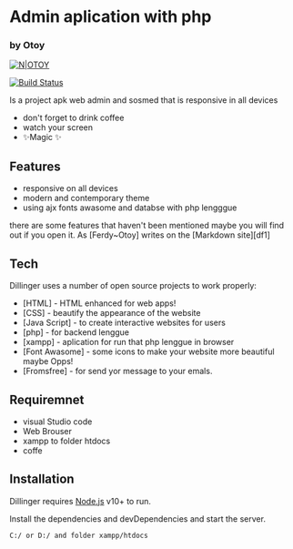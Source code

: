 # Admin aplication with php
### by Otoy

[![N|OTOY](https://cldup.com/dTxpPi9lDf.thumb.png)](https://nodesource.com/products/nsolid)

[![Build Status](https://travis-ci.org/joemccann/dillinger.svg?branch=master)](https://travis-ci.org/joemccann/dillinger)

Is a project apk web admin and sosmed that is responsive in all devices

- don't forget to drink coffee
- watch your screen
- ✨Magic ✨

## Features

- responsive on all devices
- modern and contemporary theme
- using ajx fonts awasome and databse with php lengggue

there are some features that haven't been mentioned maybe you will find out if you open it.
As [Ferdy~Otoy] writes on the [Markdown site][df1]
## Tech

Dillinger uses a number of open source projects to work properly:

- [HTML] - HTML enhanced for web apps!
- [CSS] - beautify the appearance of the website
- [Java Script] - to create interactive websites for users
- [php] - for backend lenggue 
- [xampp] - aplication for run that php lenggue in browser
- [Font Awasome] - some icons to make your website more beautiful maybe Opps!
- [Fromsfree] - for send yor message to your emals.

## Requiremnet

- visual Studio code
- Web Brouser
- xampp to folder htdocs
- coffe


## Installation

Dillinger requires [Node.js](https://nodejs.org/) v10+ to run.

Install the dependencies and devDependencies and start the server.

```sh
C:/ or D:/ and folder xampp/htdocs
```

